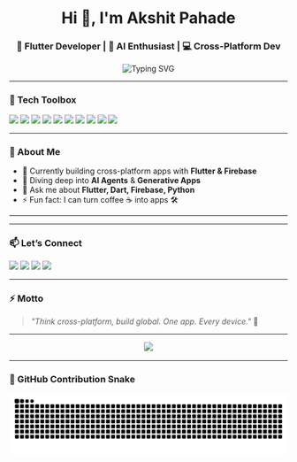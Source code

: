 <h1 align="center">Hi 👋, I'm Akshit Pahade</h1>
<h3 align="center">🚀 Flutter Developer | 🧠 AI Enthusiast | 💻 Cross-Platform Dev</h3>

<p align="center">
  <img src="https://readme-typing-svg.demolab.com?font=Fira+Code&weight=700&size=22&pause=1000&center=true&vCenter=true&width=435&lines=Flutter+Dev+%F0%9F%9A%80;Cross+Platform+Builder+%F0%9F%8C%90;AI+App+Explorer+%F0%9F%A7%A0;Clean+Code+Lover+%F0%9F%92%BB" alt="Typing SVG" />
</p>

---

### 🧩 Tech Toolbox

<p align="left">
  <img src="https://img.shields.io/badge/Dart-0175C2?style=for-the-badge&logo=dart&logoColor=white" />
  <img src="https://img.shields.io/badge/Flutter-02569B?style=for-the-badge&logo=flutter&logoColor=white" />
  <img src="https://img.shields.io/badge/Firebase-ffca28?style=for-the-badge&logo=firebase&logoColor=black" />
  <img src="https://img.shields.io/badge/Python-3776AB?style=for-the-badge&logo=python&logoColor=white" />
  <img src="https://img.shields.io/badge/C%2B%2B-00599C?style=for-the-badge&logo=c%2B%2B&logoColor=white" />
  <img src="https://img.shields.io/badge/Java-ED8B00?style=for-the-badge&logo=java&logoColor=white" />
  <img src="https://img.shields.io/badge/HTML-E34F26?style=for-the-badge&logo=html5&logoColor=white" />
  <img src="https://img.shields.io/badge/CSS-1572B6?style=for-the-badge&logo=css3&logoColor=white" />
  <img src="https://img.shields.io/badge/JavaScript-F7DF1E?style=for-the-badge&logo=javascript&logoColor=black" />
  <img src="https://img.shields.io/badge/LaTeX-008080?style=for-the-badge&logo=latex&logoColor=white" />
</p>

---

### 🌟 About Me
- 🔭 Currently building cross-platform apps with **Flutter & Firebase**
- 🌱 Diving deep into **AI Agents** & **Generative Apps**
- 💬 Ask me about **Flutter, Dart, Firebase, Python**
- ⚡ Fun fact: I can turn coffee ☕ into apps 🛠️

---

---

### 📫 Let’s Connect
<p align="left">
  <a href="mailto:akphade55@gmail.com"><img src="https://img.shields.io/badge/Gmail-D14836?style=for-the-badge&logo=gmail&logoColor=white"></a>
  <a href="https://www.linkedin.com/in/akshit-pahade/" target="_blank"><img src="https://img.shields.io/badge/LinkedIn-0A66C2?style=for-the-badge&logo=linkedin&logoColor=white"></a>
  <a href="https://twitter.com/yourhandle" target="_blank"><img src="https://img.shields.io/badge/Twitter-1DA1F2?style=for-the-badge&logo=twitter&logoColor=white"></a>
  <a href="https://bro.dev" target="_blank"><img src="https://img.shields.io/badge/Portfolio-000000?style=for-the-badge&logo=vercel&logoColor=white"></a>
</p>

---

### ⚡ Motto
> _"Think cross-platform, build global. One app. Every device."_ 🚀

---

<p align="center">
  <img src="https://capsule-render.vercel.app/api?type=waving&color=0:4285F4,100:34A853&height=140&section=footer&text=Happy%20Coding!&fontColor=ffffff&fontSize=30&fontAlignY=40" />
</p>

---

### 🐍 GitHub Contribution Snake

<p align="center">
  <img src="https://raw.githubusercontent.com/Akshit2807/Akshit2807/output/github-contribution-grid-snake.svg" alt="snake animation" />
</p>

